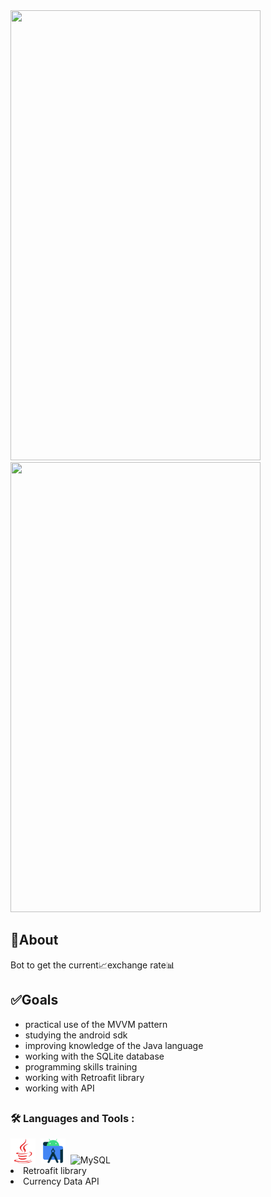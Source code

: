 <div>
  <img src="https://i.ibb.co/4Jhy7Dc/699632472.jpg" width="400" height="720"/>&nbsp; 
  <img src="https://i.ibb.co/RQ8sYKv/699632492.jpg" width="400" height="720"/>&nbsp;
</div>

## :triangular_flag_on_post:About
Bot to get the current📈exchange rate📊
## :white_check_mark:Goals
<ul>
    <li>practical use of the MVVM pattern</li>
  <li>studying the android sdk</li>
    <li>improving knowledge of the Java language</li>
    <li>working with the SQLite database</li>
    <li>programming skills training</li>
  <li>working with Retroafit library</li>
  <li>working with API</li>
</ul>

##
### :hammer_and_wrench: Languages and Tools :
<div>
  <img src="https://github.com/devicons/devicon/blob/master/icons/java/java-plain.svg" title="Java" alt="Java" width="40" height="40"/>&nbsp;
  <img src="https://github.com/devicons/devicon/blob/master/icons/androidstudio/androidstudio-original.svg" title="AndroidStudio"  alt="AndroidStudio" width="40"
  <img src="https://github.com/simple-icons/simple-icons/blob/develop/icons/sqlite.svg" title="SQLite"  alt="MySQL" width="40" height="40"/>&nbsp;
  <img src="https://github.com/simple-icons/simple-icons/blob/develop/icons/sqlite.svg" title="SQLite"  alt="MySQL" width="40" height="40"/>&nbsp;
</div>
<li>Retroafit library</li>
<li>Currency Data API</li>

